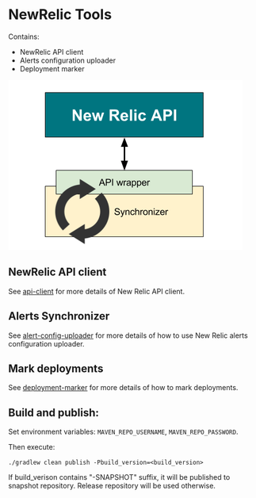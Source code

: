 # NewRelic Tools

Contains:
- NewRelic API client
- Alerts configuration uploader
- Deployment marker

![](images/new_relic_library_diagram.png)
## NewRelic API client
See [api-client](api-client/) for more details of New Relic API client.

## Alerts Synchronizer
    
See [alert-config-uploader](alert-config-uploader/) for more details of how to use New Relic alerts configuration uploader.

## Mark deployments

See [deployment-marker](deployment-marker/) for more details of how to mark deployments.


## Build and publish:

Set environment variables: `MAVEN_REPO_USERNAME`, `MAVEN_REPO_PASSWORD`.

Then execute:

```
./gradlew clean publish -Pbuild_version=<build_version>
```
If build_verison contains "-SNAPSHOT" suffix, it will be published to snapshot repository. Release repository will be used otherwise.
